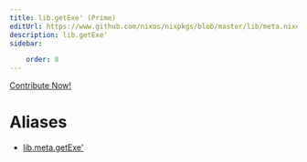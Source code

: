 ```yaml
---
title: lib.getExe' (Prime)
editUrl: https://www.github.com/nixos/nixpkgs/blob/master/lib/meta.nix#L211C13
description: lib.getExe'
sidebar:

    order: 8
---
```


<a href="https://www.github.com/nixos/nixpkgs/blob/master/lib/meta.nix#L211C13">Contribute Now!</a>


# Aliases

- [lib.meta.getExe'](reference/lib/meta/lib-meta-getExe' (Prime))


